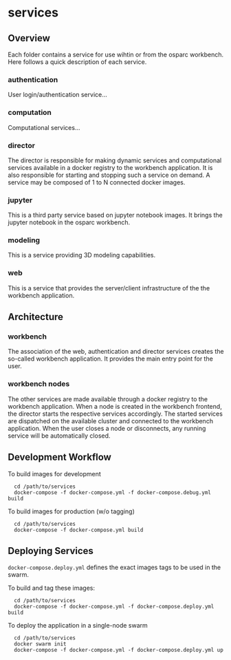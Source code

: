 # services

## Overview
Each folder contains a service for use wihtin or from the osparc workbench. Here follows a quick description of each service.

### authentication
User login/authentication service...

### computation
Computational services...

### director
The director is responsible for making dynamic services and computational services available in a docker registry to the workbench application.
It is also responsible for starting and stopping such a service on demand. A service may be composed of 1 to N connected docker images.

### jupyter
This is a third party service based on jupyter notebook images. It brings the jupyter notebook in the osparc workbench.

### modeling
This is a service providing 3D modeling capabilities.

### web
This is a service that provides the server/client infrastructure of the the workbench application.


## Architecture

### workbench
The association of the web, authentication and director services creates the so-called workbench application. It provides the main entry point for the user.

### workbench nodes
The other services are made available through a docker registry to the workbench application.
When a node is created in the workbench frontend, the director starts the respective services accordingly.
The started services are dispatched on the available cluster and connected to the workbench application.
When the user closes a node or disconnects, any running service will be automatically closed.


## Development Workflow

To build images for development

```!bash
  cd /path/to/services
  docker-compose -f docker-compose.yml -f docker-compose.debug.yml build
```

To build images for production (w/o tagging)

```!bash
  cd /path/to/services
  docker-compose -f docker-compose.yml build
```

## Deploying Services

``docker-compose.deploy.yml`` defines the exact images tags to be used in the swarm.

To build and tag these images:

```!bash
  cd /path/to/services
  docker-compose -f docker-compose.yml -f docker-compose.deploy.yml build
```

To deploy the application in a single-node swarm

```!bash
  cd /path/to/services
  docker swarm init
  docker-compose -f docker-compose.yml -f docker-compose.deploy.yml up
```
